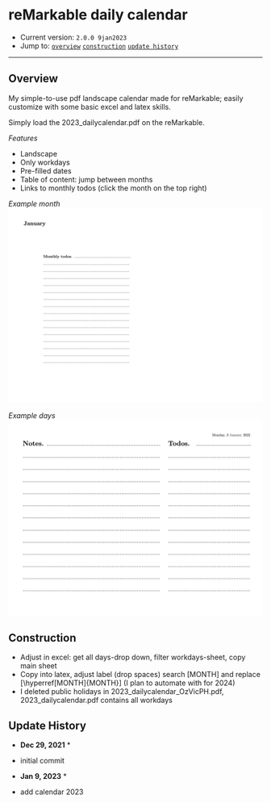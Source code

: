 # reMarkable daily calendar

- Current version: `2.0.0 9jan2023`
- Jump to: [`overview`](#overview) [`construction`](#construction) [`update history`](#updatehistory) 

-----------

## Overview 

My simple-to-use pdf landscape calendar made for reMarkable; easily customize with some basic excel and latex skills. 

Simply load the 2023_dailycalendar.pdf on the reMarkable. 

*Features* 
- Landscape 
- Only workdays 
- Pre-filled dates
- Table of content: jump between months
- Links to monthly todos (click the month on the top right)

*Example month* 
![Month_example](Month_example.png)

*Example days* 
![Day_example](Day_example.png)

## Construction
- Adjust in excel: get all days-drop down, filter workdays-sheet, copy main sheet
- Copy into latex, adjust label (drop spaces) search  [MONTH] and replace  [\hyperref[MONTH]{MONTH}] (I plan to automate with for 2024)
- I deleted public holidays in 2023_dailycalendar_OzVicPH.pdf, 2023_dailycalendar.pdf contains all workdays  

## Update History
* **Dec 29, 2021** *
- initial commit
* **Jan 9, 2023** *
- add calendar 2023

